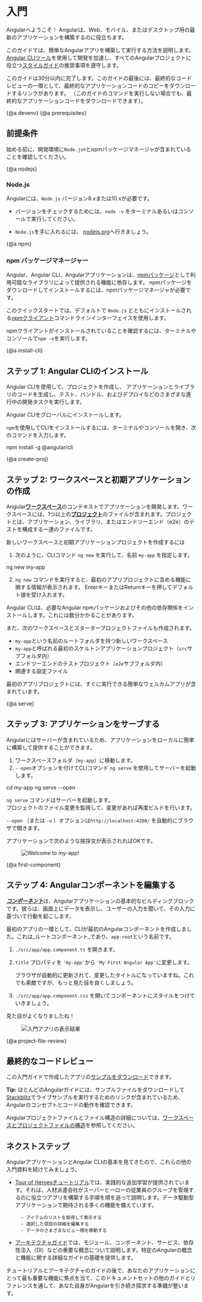 # 入門

Angularへようこそ！ Angularは、Web、モバイル、またはデスクトップ用の最新のアプリケーションを構築するのに役立ちます。

このガイドでは、簡単なAngularアプリを構築して実行する方法を説明します。 [Angular CLIツール](cli "CLIコマンドリファレンス")を使用して開発を加速し、すべてのAngularプロジェクトに役立つ[スタイルガイド](guide/styleguide "Angularスタイルガイド")の推奨事項を遵守します。


このガイドは30分以内に完了します。このガイドの最後には、最終的なコードレビューの一環として、最終的なアプリケーションコードのコピーをダウンロードするリンクがあります。 （このガイドのコマンドを実行しない場合でも、最終的なアプリケーションコードをダウンロードできます）。

{@a devenv}
{@a prerequisites}
## 前提条件

始める前に、開発環境に`Node.js®`とnpmパッケージマネージャが含まれていることを確認してください。

{@a nodejs}
### Node.js

Angularには、`Node.js` バージョン8.xまたは10.xが必要です。

* バージョンをチェックするためには、`node -v` をターミナルあるいはコンソールで実行してください。

* `Node.js`を手に入れるには、 [nodejs.org](https://nodejs.org "Nodejs.org")へ行きましょう。

{@a npm}
### npm パッケージマネージャー

Angular、Angular CLI、Angularアプリケーションは、[npmパッケージ](https://docs.npmjs.com/getting-started/what-is-npm)として利用可能なライブラリによって提供される機能に依存します。 npmパッケージをダウンロードしてインストールするには、npmパッケージマネージャが必要です。

このクイックスタートでは、デフォルトで `Node.js` とともにインストールされる[npmクライアント](https://docs.npmjs.com/cli/install)コマンドラインインターフェイスを使用します。

npmクライアントがインストールされていることを確認するには、ターミナルやコンソールで`npm -v`を実行します。


{@a install-cli}

## ステップ 1: Angular CLIのインストール

Angular CLIを使用して、プロジェクトを作成し、
アプリケーションとライブラリのコードを生成し、テスト、バンドル、およびデプロイなどのさまざまな進行中の開発タスクを実行します。

Angular CLIをグローバルにインストールします。

`npm`を使用してCLIをインストールするには、ターミナルやコンソールを開き、次のコマンドを入力します。


<code-example language="sh" class="code-shell">
  npm install -g @angular/cli

</code-example>



{@a create-proj}

## ステップ 2: ワークスペースと初期アプリケーションの作成

Angular[**ワークスペース**](guide/glossary#workspace)のコンテキストでアプリケーションを開発します。ワークスペースには、1つ以上の[**プロジェクト**](guide/glossary/#project)のファイルが含まれます。プロジェクトとは、アプリケーション、ライブラリ、またはエンドツーエンド（e2e）のテストを構成する一連のファイルです。

新しいワークスペースと初期アプリケーションプロジェクトを作成するには

1. 次のように、CLIコマンド `ng new` を実行して、名前 `my-app` を指定します。

<code-example language="sh" class="code-shell">
  ng new my-app

</code-example>

2. `ng new` コマンドを実行すると、最初のアプリプロジェクトに含める機能に関する情報が表示されます。 EnterキーまたはReturnキーを押してデフォルト値を受け入れます。

Angular CLIは、必要なAngular npmパッケージおよびその他の依存関係をインストールします。これには数分かかることがあります。

また、次のワークスペースとスタータープロジェクトファイルも作成されます。 

* `my-app`という名前のルートフォルダを持つ新しいワークスペース
* `my-app`と呼ばれる最初のスケルトンアプリケーションプロジェクト（`src`サブフォルダ内）
* エンドツーエンドのテストプロジェクト（`e2e`サブフォルダ内）
* 関連する設定ファイル

最初のアプリプロジェクトには、すぐに実行できる簡単なウェルカムアプリが含まれています。

{@a serve}

## ステップ 3: アプリケーションをサーブする

Angularにはサーバーが含まれているため、アプリケーションをローカルに簡単に構築して提供することができます。

1. ワークスペースフォルダ（`my-app`）に移動します。
2. `--open`オプションを付けてCLIコマンド `ng serve` を使用してサーバーを起動します。

<code-example language="sh" class="code-shell">
  cd my-app
  ng serve --open
</code-example>

`ng serve` コマンドはサーバーを起動します。  
プロジェクトのファイル変更を監視して、変更があれば再度ビルドを行います。

`--open` （または `-o` ）オプションは`http://localhost:4200/` を自動的にブラウザで開きます。

アプリケーションで次のような挨拶文が表示されればOKです。

<figure>
  <img src='generated/images/guide/cli-quickstart/app-works.png' alt="Welcome to my-app!">
</figure>



{@a first-component}

## ステップ 4: Angularコンポーネントを編集する

[**_コンポーネント_**](guide/glossary#component)は、Angularアプリケーションの基本的なビルディングブロックです。彼らは、画面上にデータを表示し、ユーザーの入力を聞いて、その入力に基づいて行動を起こします。

最初のアプリの一環として、CLIが最初のAngularコンポーネントを作成しました。これは_ルートコンポーネント_であり、`app-root`という名前です。

1. `./src/app/app.component.ts` を開きます。
2. `title` プロパティを `'my-app'`から `'My First Angular App'`に変更します。

    <code-example path="cli-quickstart/src/app/app.component.ts" region="component" header="src/app/app.component.ts" linenums="false"></code-example>

    ブラウザが自動的に更新されて、変更したタイトルになっていますね。これでも素敵ですが、もっと見た目を良くしましょう。

3. `./src/app/app.component.css` を開いてコンポーネントにスタイルをつけていきましょう。

    <code-example path="cli-quickstart/src/app/app.component.css" header="src/app/app.component.css" linenums="false"></code-example>

見た目がよくなりましたね！

<figure>
  <img src='generated/images/guide/cli-quickstart/my-first-app.png' alt="入門アプリの表示結果">
</figure>


{@a project-file-review}

## 最終的なコードレビュー

この入門ガイドで作成したアプリの<a href="generated/zips/cli-quickstart/cli-quickstart.zip" target="_blank">サンプルをダウンロード</a>できます。

<div class="alert is-helpful">

**Tip:** ほとんどのAngularガイドには、サンプルファイルをダウンロードして[Stackblitz](http://www.stackblitz.com)でライブサンプルを実行するためのリンクが含まれているため、Angularのコンセプトとコードの動作を確認できます。


</div>


Angularプロジェクトファイルとファイル構造の詳細については、[ワークスペースとプロジェクトファイルの構造](guide/file-structure)を参照してください。


## ネクストステップ

AngularアプリケーションとAngular CLIの基本を見てきたので、これらの他の入門資料を続けてみましょう。

* [Tour of Heroesチュートリアル](tutorial "Tour of Heroes チュートリアル")では、実践的な追加学習が提供されています。それは、人材派遣会社がスーパーヒーローの従業員のグループを管理するのに役立つアプリを構築する手順を順を追って説明します。データ駆動型アプリケーションで期待される多くの機能を備えています。

        - アイテムのリストを取得して表示する 
        - 選択した項目の詳細を編集する 
        - データのさまざまなビュー間を移動する 
        
* [アーキテクチャガイド](guide/architecture "アーキテクチャガイド")では、モジュール、コンポーネント、サービス、依存性注入（DI）などの重要な概念について説明します。特定のAngularの概念と機能に関する詳細なガイドの基礎を提供します。

チュートリアルとアーキテクチャのガイドの後で、あなたのアプリケーションにとって最も重要な機能に焦点を当て、このドキュメントセットの他のガイドとリファレンスを通して、あなた自身がAngularを引き続き探求する準備が整います。

